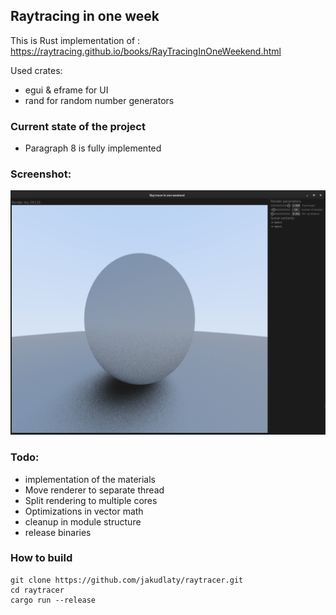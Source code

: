 ## Raytracing in one week

This is Rust implementation of : https://raytracing.github.io/books/RayTracingInOneWeekend.html

Used crates:
- egui & eframe for UI
- rand for random number generators

### Current state of the project
- Paragraph 8 is fully implemented

### Screenshot:
![screenshot](screenshots/8_5_lambert.png)

### Todo:
- implementation of the materials
- Move renderer to separate thread
- Split rendering to multiple cores
- Optimizations in vector math
- cleanup in module structure
- release binaries

### How to build
```shell
git clone https://github.com/jakudlaty/raytracer.git
cd raytracer
cargo run --release
```
